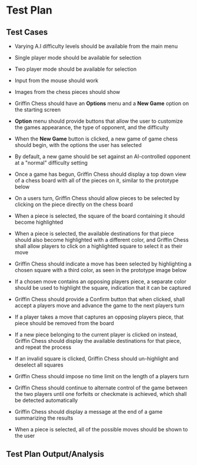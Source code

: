 # Test Plan

## Test Cases 

* Varying A.I difficulty levels should be available from the main menu

* Single player mode should be available for selection

* Two player mode should be available for selection

* Input from the mouse should work

* Images from the chess pieces should show

* Griffin Chess should have an **Options** menu and a **New Game** option on the starting screen

* **Option** menu should provide buttons that allow the user to customize the games appearance, the type of opponent, and the difficulty

* When the **New Game** button is clicked, a new game of game chess should begin, with the options the user has selected

* By default, a new game should be set against an AI-controlled opponent at a "normal" difficulty setting

* Once a game has begun, Griffin Chess should display a top down view of a chess board with all of the pieces on it, similar to the prototype below

* On a users turn, Griffin Chess should allow pieces to be selected by clicking on the piece directly on the chess board

* When a piece is selected, the square of the board containing it should become highlighted

* When a piece is selected, the available destinations for that piece should also become highlighted with a different color, and Griffin Chess shall allow players to click on a highlighted square to select it as their move

* Griffin Chess should indicate a move has been selected by highlighting a chosen square with a third color, as seen in the prototype image below

* If a chosen move contains an opposing players piece, a separate color should be used to highlight the square, indication that it can be captured

* Griffin Chess should provide a Confirm button that when clicked, shall accept a players move and advance the game to the next players turn

* If a player takes a move that captures an opposing players piece, that piece should be removed from the board

* If a new piece belonging to the current player is clicked on instead, Griffin Chess should display the available destinations for that piece, and repeat the process

* If an invalid square is clicked, Griffin Chess should un-highlight and deselect all squares

* Griffin Chess should impose no time limit on the length of a players turn

* Griffin Chess should continue to alternate control of the game between the two players until one forfeits or checkmate is achieved, which shall be detected automatically

* Griffin Chess should display a message at the end of a game summarizing the results

* When a piece is selected, all of the possible moves should be shown to the user

## Test Plan Output/Analysis


